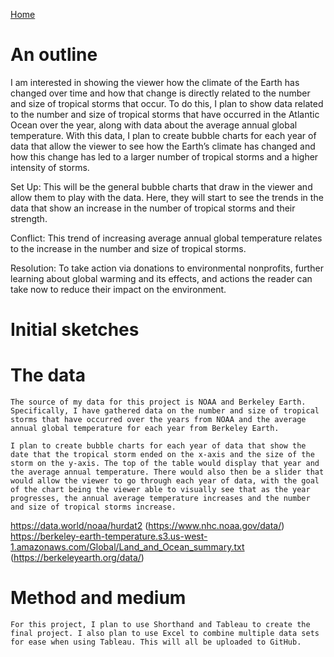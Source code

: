[Home]( https://pbm15.github.io/Mitchell-Portfolio/)

# An outline
I am interested in showing the viewer how the climate of the Earth has changed over time and how that change is directly related to the number and size of tropical storms that occur. To do this, I plan to show data related to the number and size of tropical storms that have occurred in the Atlantic Ocean over the year, along with data about the average annual global temperature.
With this data, I plan to create bubble charts for each year of data that allow the viewer to see how the Earth’s climate has changed and how this change has led to a larger number of tropical storms and a higher intensity of storms. 

Set Up: This will be the general bubble charts that draw in the viewer and allow them to play with the data. Here, they will start to see the trends in the data that show an increase in the number of tropical storms and their strength.

Conflict: This trend of increasing average annual global temperature relates to the increase in the number and size of tropical storms. 

Resolution: To take action via donations to environmental nonprofits, further learning about global warming and its effects, and actions the reader can take now to reduce their impact on the environment.

# Initial sketches

# The data
	The source of my data for this project is NOAA and Berkeley Earth. Specifically, I have gathered data on the number and size of tropical storms that have occurred over the years from NOAA and the average annual global temperature for each year from Berkeley Earth. 
 
	I plan to create bubble charts for each year of data that show the date that the tropical storm ended on the x-axis and the size of the storm on the y-axis. The top of the table would display that year and the average annual temperature. There would also then be a slider that would allow the viewer to go through each year of data, with the goal of the chart being the viewer able to visually see that as the year progresses, the annual average temperature increases and the number and size of tropical storms increase.  
 
https://data.world/noaa/hurdat2 (https://www.nhc.noaa.gov/data/)
https://berkeley-earth-temperature.s3.us-west-1.amazonaws.com/Global/Land_and_Ocean_summary.txt (https://berkeleyearth.org/data/)

# Method and medium
	For this project, I plan to use Shorthand and Tableau to create the final project. I also plan to use Excel to combine multiple data sets for ease when using Tableau. This will all be uploaded to GitHub.

